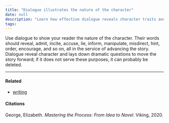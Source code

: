 ```yaml
---
title: "Dialogue illustrates the nature of the character"
date: null
description: "Learn how effective dialogue reveals character traits and drives your story by showing emotions, intentions, and conflicts that engage readers and advance the plot."
tags:
---
```


Use dialogue to show your reader the nature of the character. Their words should reveal, admit, incite, accuse, lie, inform, manipulate, misdirect, hint, order, encourage, and so on, all in the service of advancing the story. Dialogue reveal character and lays down dramatic questions to move the story forward; if it does not serve these purposes, it can probably be deleted.

---

#### Related

- [writing]()

#### Citations

George, Elizabeth. _Mastering the Process: From Idea to Novel_. Viking, 2020.
